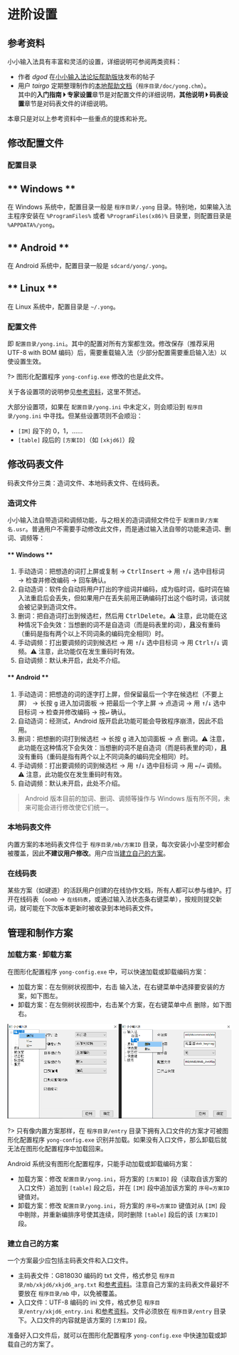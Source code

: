 # 进阶设置

## 参考资料

小小输入法具有丰富和灵活的设置，详细说明可参阅两类资料：

* 作者 *dgod* 在[小小输入法论坛帮助版块](https://yong.dgod.net/index.php?c=thread&fid=7)发布的帖子
* 用户 *tairgo* 定期整理制作的[本地帮助文档](https://yong.dgod.net/read.php?tid=33)（`程序目录/doc/yong.chm`）。    
其中的**入门指南 🞂 专家设置**章节是对配置文件的详细说明，**其他说明 🞂 码表设置**章节是对码表文件的详细说明。

本章只是对以上参考资料中一些重点的提炼和补充。


## 修改配置文件

### 配置目录

<!-- tabs:start -->

## ** Windows **

在 Windows 系统中，配置目录一般是 `程序目录/.yong` 目录。特别地，如果输入法主程序安装在 `%ProgramFiles%` 或者 `%ProgramFiles(x86)%` 目录里，则配置目录是 `%APPDATA%/yong`。

## ** Android **

在 Android 系统中，配置目录一般是 `sdcard/yong/.yong`。

## ** Linux **

在 Linux 系统中，配置目录是 `~/.yong`。

<!-- tabs:end -->

### 配置文件

即 `配置目录/yong.ini`。其中的配置对所有方案都生效。修改保存（推荐采用 UTF-8 with BOM 编码）后，需要重载输入法（少部分配置需要重启输入法）以使设置生效。

?> 图形化配置程序 `yong-config.exe` 修改的也是此文件。

关于各设置项的说明参见[参考资料](#参考资料)，这里不赘述。

大部分设置项，如果在 `配置目录/yong.ini` 中未定义，则会顺沿到 `程序目录/yong.ini` 中寻找。但某些设置项则不会顺沿：

* `[IM]` 段下的 0，1，……
* `[table]` 段后的 `[方案ID]`（如 `[xkjd6]`）段

## 修改码表文件

码表文件分三类：造词文件、本地码表文件、在线码表。

### 造词文件

小小输入法自带造词和调频功能，与之相关的造词调频文件位于 `配置目录/方案名.usr`。普通用户不需要手动修改此文件，而是通过输入法自带的功能来造词、删词、调频等：

<!-- tabs:start -->

#### ** Windows **

1. 手动造词：把想造的词打上屏或复制 → <kbd>Ctrl</kbd><kbd>Insert</kbd> → 用 <kbd>↑</kbd>/<kbd>↓</kbd> 选中目标词 → 检查并修改编码 → 回车确认。
2. 自动造词：软件会自动将用户打出的字组词并编码，成为临时词，临时词在输入法重启后会丢失，但如果用户在丢失前用正确编码打出这个临时词，该词就会被记录到造词文件。
3. 删词：把自造词打出到候选栏，然后用 <kbd>Ctrl</kbd><kbd>Delete</kbd>。⚠ 注意，此功能在这种情况下会失效：当想删的词不是自造词（而是码表里的词），**且**没有重码（重码是指有两个以上不同词条的编码完全相同）时。
4. 手动调频：打出要调频的词到候选栏 → 用 <kbd>↑</kbd>/<kbd>↓</kbd> 选中目标词 → 用 <kbd>Ctrl</kbd><kbd>↑</kbd>/<kbd>↓</kbd> 调频。⚠ 注意，此功能仅在发生重码时有效。
5. 自动调频：默认未开启，此处不介绍。

#### ** Android **

1. 手动造词：把想造的词的逐字打上屏，但保留最后一个字在候选栏（不要上屏） → 长按 <kbd>g</kbd> 进入加词面板 → 把最后一个字上屏 → 点<kbd>造词</kbd> → 用 <kbd>↑</kbd>/<kbd>↓</kbd> 选中目标词 → 检查并修改编码 → 按<kbd>↵</kbd> 确认。
2. 自动造词：经测试，Android 版开启此功能可能会导致程序崩溃，因此不启用。
3. 删词：把想删的词打到候选栏 → 长按 <kbd>g</kbd> 进入加词面板 → 点 <kbd>删词</kbd>。⚠ 注意，此功能在这种情况下会失效：当想删的词不是自造词（而是码表里的词），**且**没有重码（重码是指有两个以上不同词条的编码完全相同）时。
4. 手动调频：打出要调频的词到候选栏 → 用 <kbd>↑</kbd>/<kbd>↓</kbd> 选中目标词 → 用 <kbd>←</kbd>/<kbd>→</kbd> 调频。⚠ 注意，此功能仅在发生重码时有效。
5. 自动调频：默认未开启，此处不介绍。

> Android 版本目前的加词、删词、调频等操作与 Windows 版有所不同，未来可能会进行修改使它们统一。

<!-- tabs:end -->

### 本地码表文件

内置方案的本地码表文件位于 `程序目录/mb/方案ID` 目录，每次安装小小星空时都会被覆盖，因此**不建议用户修改**。用户应当[建立自己的方案](#建立自己的方案)。

### 在线码表

某些方案（如键道）的活跃用户创建的在线协作文档，所有人都可以参与维护。打开在线码表（`oomb` → `在线码表`，或通过输入法状态条右键菜单），按规则提交新词，就可能在下次版本更新时被收录到本地码表文件。

## 管理和制作方案

### 加载方案 · 卸载方案

在图形化配置程序 `yong-config.exe` 中，可以快速加载或卸载编码方案：

* 加载方案：在左侧树状视图中，右击 <kbd>输入法</kbd>，在右键菜单中选择要安装的方案，如下图左。
* 卸载方案：在左侧树状视图中，右击某个方案，在右键菜单中点 <kbd>删除</kbd>，如下图右。

![管理方案](_media\config-manage-schema.png)

?> 只有像内置方案那样，在 `程序目录/entry` 目录下拥有入口文件的方案才可被图形化配置程序 `yong-config.exe` 识别并加载。如果没有入口文件，那么卸载后就无法在图形化配置程序中加载回来。

Android 系统没有图形化配置程序，只能手动加载或卸载编码方案：

* 加载方案：修改 `配置目录/yong.ini`，将方案的 `[方案ID]` 段（读取自该方案的入口文件）追加到 `[table]` 段之后，并在 `[IM]` 段中追加该方案的 `序号=方案ID` 键值对。
* 卸载方案：修改 `配置目录/yong.ini`，将方案的 `序号=方案ID` 键值对从 `[IM]` 段中剔除，并重新编排序号使其连续，同时删除 `[table]` 段后的该 `[方案ID]` 段。

### 建立自己的方案

一个方案最少应包括主码表文件和入口文件。

* 主码表文件：GB18030 编码的 txt 文件，格式参见 `程序目录/mb/xkjd6/xkjd6_arg.txt` 和[参考资料](#参考资料)。注意自己方案的主码表文件最好不要放在 `程序目录/mb` 中，以免被覆盖。
* 入口文件：UTF-8 编码的 ini 文件，格式参见 `程序目录/entry/xkjd6_entry.ini` 和[参考资料](#参考资料)。文件必须放在 `程序目录/entry` 目录下。入口文件的内容就是该方案的 `[方案ID]` 段。

准备好入口文件后，就可以在图形化配置程序 `yong-config.exe` 中快速加载或卸载自己的方案了。